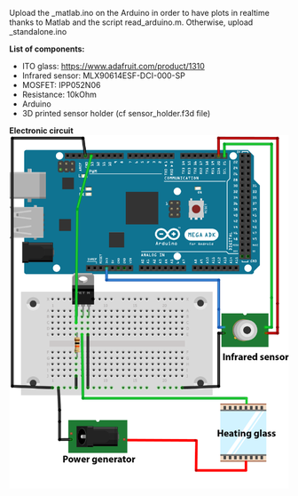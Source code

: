 Upload the _matlab.ino on the Arduino in order to have plots in realtime thanks to Matlab and the script read_arduino.m. Otherwise, upload _standalone.ino


**List of components:**
* ITO glass: https://www.adafruit.com/product/1310
* Infrared sensor: MLX90614ESF-DCI-000-SP
* MOSFET: IPP052N06
* Resistance: 10kOhm
* Arduino
* 3D printed sensor holder (cf sensor_holder.f3d file)

**Electronic circuit**
<img src="Heating_electronical_circuit.png">
